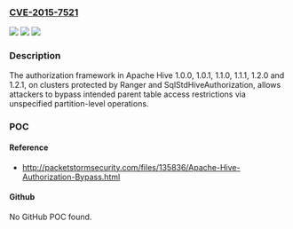 ### [CVE-2015-7521](https://cve.mitre.org/cgi-bin/cvename.cgi?name=CVE-2015-7521)
![](https://img.shields.io/static/v1?label=Product&message=n%2Fa&color=blue)
![](https://img.shields.io/static/v1?label=Version&message=n%2Fa&color=blue)
![](https://img.shields.io/static/v1?label=Vulnerability&message=n%2Fa&color=brighgreen)

### Description

The authorization framework in Apache Hive 1.0.0, 1.0.1, 1.1.0, 1.1.1, 1.2.0 and 1.2.1, on clusters protected by Ranger and SqlStdHiveAuthorization, allows attackers to bypass intended parent table access restrictions via unspecified partition-level operations.

### POC

#### Reference
- http://packetstormsecurity.com/files/135836/Apache-Hive-Authorization-Bypass.html

#### Github
No GitHub POC found.

